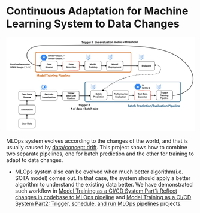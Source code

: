 # Continuous Adaptation for Machine Learning System to Data Changes

![](figures/overview.jpeg)

MLOps system evolves according to the changes of the world, and that is usually caused by [data/concept drift](https://en.wikipedia.org/wiki/Concept_drift). This project shows how to combine two separate pipelines, one for batch prediction and the other for training to adapt to data changes. 
- MLOps system also can be evolved when much better algorithm(i.e. SOTA model) comes out. In that case, the system should apply a better algorithm to understand the existing data better. We have demonstrated such workflow in [Model Training as a CI/CD System Part1: Reflect changes in codebase to MLOps pipeline](https://github.com/deep-diver/Model-Training-as-a-CI-CD-System) and [Model Training as a CI/CD System Part2: Trigger, schedule, and run MLOps pipelines](https://github.com/sayakpaul/CI-CD-for-Model-Training) projects.

